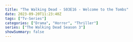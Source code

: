 ```yaml
---
title: "The Walking Dead - S03E16 - Welcome to the Tombs"
date: 2023-09-20T11:23:40Z
tags: ["Tv-Series"]
categories: ["Drama", "Horror", "Thriller"]
series: ["The Walking Dead Season 3"]
showSummary: false
---
```


  <mux-player stream-type="on-demand"
  src="https://kp3d-my.sharepoint.com/personal/ryoo_kp3d_onmicrosoft_com/_layouts/15/download.aspx?share=EeqoEqy8PWhEp2WSzT4-YoMB5dOCiZlua4WYpXUMJZX0Lg" metadata-video-title="The Walking Dead - S03E16 - Welcome to the Tombs" prefer-playback="mse" controls>
  </mux-player>
  
  
  <script src="https://cdn.jsdelivr.net/npm/@mux/mux-player"></script>
  
   <script id="dHa91ti6kROh2u34cvjhvKJCHZcLhKIMCvB9ytufkHg" type="application/ld+json">
 {
  "@context": "https://schema.org/",
  "@type": "VideoObject",
  "name": "The Walking Dead - S03E16 - Welcome to the Tombs",
  "contentUrl": "https://stream.mux.com/3y3p02uMxuaTfUzchsRnQ6VaK01yf65x32ADoJ2Y3AmbM.m3u8",
  "thumbnailUrl": "https://www.themoviedb.org/t/p/original/mu1zFlKK7pQbGbkCHDyRRQ6RMRW.jpg?width=314&fit_mode=preserve&time=25",
  "uploadDate": "2023-09-20T11:23:40Z",
}

</script>


